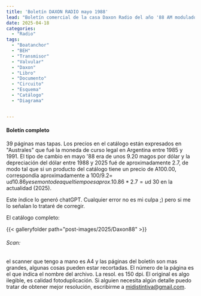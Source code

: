 ```yaml
---
title: 'Boletín DAXON RADIO mayo 1988'
lead: "Boletín comercial de la casa Daxon Radio del año '88 AM modulado en pantalla, circuito, comentarios"
date: 2025-04-18
categories:
  - "Radio"
tags:
  - "Boatanchor"
  - "BEH"
  - "Transmisor"
  - "Valvular"
  - "Daxon"
  - "Libro"
  - "Documento"
  - "Circuito"
  - "Esquema"
  - "Catálogo"
  - "Diagrama"


---
```


#### Boletín completo
39 páginas mas tapas. 
Los precios en el catálogo están expresados en "Australes" que fué la moneda de
curso legal en Argentina entre 1985 y 1991. El tipo de cambio en mayo '88 era
de unos 9.20 magos por dólar y la depreciación del dólar entre 1988 y 2025 fué
de aproximadamente 2.7, de modo tal que si un producto del catálogo tiene un
precio de A100.00, correspondía aproximadamente a 100/9.2= u$d 10.86 y ese
monto de aquel tiempo es aprox. 10.86*2.7 = u$d 30 en la actualidad (2025).


Este índice lo generó chatGPT. Cualquier error no es mi culpa ;) pero si me lo
señalan lo trataré de corregir.




El catálogo completo:

{{< galleryfolder path="post-images/2025/Daxon88" >}}






###### Scan: 
el scanner que tengo a mano es A4 y las páginas del boletín son mas
grandes, algunas cosas pueden estar recortadas. El número de la página es el que indica
el nombre del archivo. La resol. es 150 dpi.  El original es algo ilegible, es
calidad fotoduplicación. Si alguien necesita algún detalle puedo tratar de obtener mejor
resolución, escribirme a midistintiva@gmail.com.




